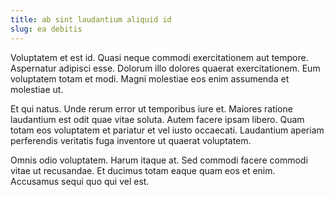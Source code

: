 ```yaml
---
title: ab sint laudantium aliquid id
slug: ea debitis
---
```


Voluptatem et est id. Quasi neque commodi exercitationem aut tempore. Aspernatur adipisci esse. Dolorum illo dolores quaerat exercitationem. Eum voluptatem totam et modi. Magni molestiae eos enim assumenda et molestiae ut.

Et qui natus. Unde rerum error ut temporibus iure et. Maiores ratione laudantium est odit quae vitae soluta. Autem facere ipsam libero. Quam totam eos voluptatem et pariatur et vel iusto occaecati. Laudantium aperiam perferendis veritatis fuga inventore ut quaerat voluptatem.

Omnis odio voluptatem. Harum itaque at. Sed commodi facere commodi vitae ut recusandae. Et ducimus totam eaque quam eos et enim. Accusamus sequi quo qui vel est.
